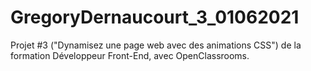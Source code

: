 # GregoryDernaucourt_3_01062021
Projet #3 ("Dynamisez une page web avec des animations CSS") de la formation Développeur Front-End, avec OpenClassrooms.
